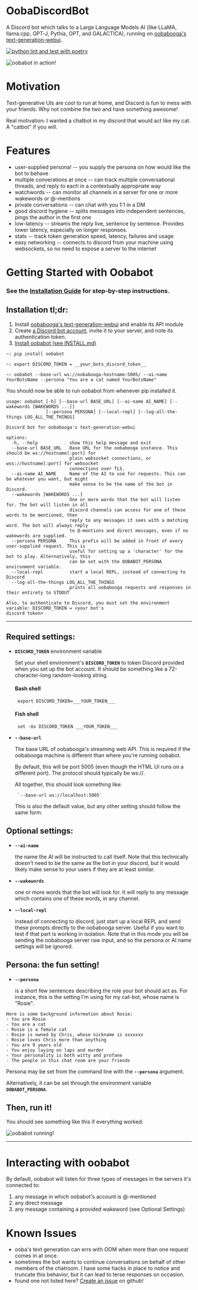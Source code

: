 # OobaDiscordBot
A Discord bot which talks to a Large Language Models AI (like LLaMA, llama.cpp, GPT-J, Pythia, OPT, and GALACTICA), running on [oobabooga's text-generation-webui](https://github.com/oobabooga/text-generation-webui).

[![python lint and test with poetry](https://github.com/chrisrude/oobabot/actions/workflows/python-package.yml/badge.svg)](https://github.com/chrisrude/oobabot/actions/workflows/python-package.yml)

![oobabot in action!](./docs/oobabot.png "discord action shot")

# Motivation
Text-generative UIs are cool to run at home, and Discord is fun to mess with your friends.  Why not combine the two and have something awesome!

Real motivation: I wanted a chatbot in my discord that would act like my cat.  A "catbot" if you will.

# Features
 - user-supplied persona! -- you supply the persona on how would like the bot to behave
 - multiple converations at once -- can track multiple conversational threads, and reply to each in a contextually appropriate way
 - watchwords -- can monitor all channels in a server for one or more wakewords or @-mentions
 - private conversations -- can chat with you 1:1 in a DM
 - good discord hygiene -- splits messages into independent sentences, pings the author in the first one
 - low-latency -- streams the reply live, sentence by sentence.  Provides lower latency, especially on longer responses.
 - stats -- track token generation speed, latency, failures and usage
 - easy networking -- connects to discord from your machine using websockets, so no need to expose a server to the internet

# Getting Started with Oobabot

### See the [Installation Guide](./docs/INSTALL.md) for step-by-step instructions.

## Installation tl;dr:
1. Install [oobabooga's text-generation-webui](https://github.com/oobabooga/text-generation-webui) and enable its API module
1. Create [a Discord bot account](https://discordpy.readthedocs.io/en/stable/discord.html), invite it to your server, and note its authentication token.
1. [Install oobabot (see INSTALL.md)](./docs/INSTALL.md)
```
~: pip install oobabot

~: export DISCORD_TOKEN = __your_bots_discord_token__

~: oobabot --base-url ws://oobabooga-hostname:5005/ --ai-name YourBotsName --persona "You are a cat named YourBotsName"
```

You should now be able to run oobabot from whenever pip installed it.

```
usage: oobabot [-h] [--base-url BASE_URL] [--ai-name AI_NAME] [--wakewords [WAKEWORDS ...]]
               [--persona PERSONA] [--local-repl] [--log-all-the-things LOG_ALL_THE_THINGS]

Discord bot for oobabooga's text-generation-webui

options:
  -h, --help            show this help message and exit
  --base-url BASE_URL   Base URL for the oobabooga instance. This should be ws://hostname[:port] for
                        plain websocket connections, or wss://hostname[:port] for websocket
                        connections over TLS.
  --ai-name AI_NAME     Name of the AI to use for requests. This can be whatever you want, but might
                        make sense to be the name of the bot in Discord.
  --wakewords [WAKEWORDS ...]
                        One or more words that the bot will listen for. The bot will listen in all
                        discord channels can access for one of these words to be mentioned, then
                        reply to any messages it sees with a matching word. The bot will always reply
                        to @-mentions and direct messages, even if no wakewords are supplied.
  --persona PERSONA     This prefix will be added in front of every user-supplied request. This is
                        useful for setting up a 'character' for the bot to play. Alternatively, this
                        can be set with the OOBABOT_PERSONA environment variable.
  --local-repl          start a local REPL, instead of connecting to Discord
  --log-all-the-things LOG_ALL_THE_THINGS
                        prints all oobabooga requests and responses in their entirety to STDOUT

Also, to authenticate to Discord, you must set the environment variable: DISCORD_TOKEN = <your bot's
discord token>
```

---
## Required settings:
 - **`DISCORD_TOKEN`** environment variable

   Set your shell environment's **`DISCORD_TOKEN`** to token Discord provided when you set up the bot account.  It should be something like a 72-character-long random-looking string.

    #### Bash shell
        export DISCORD_TOKEN=___YOUR_TOKEN___

    #### Fish shell
        set -Ux DISCORD_TOKEN ___YOUR_TOKEN___

 - **`--base-url`**

    The base URL of oobabooga's streaming web API.  This is
    required if the oobabooga machine is different than where you're running oobabot.

    By default, this will be port 5005 (even though the HTML UI runs on a different port).  The protocol should typically be ws://.
    
    All together, this should look something like:

        `--base-url ws://localhost:5005`

   This is also the default value, but any other setting should follow the same form.

## Optional settings:
 - **`--ai-name`**

   the name the AI will be instructed to call itself.  Note that this technically doesn't need to be the same as the bot in your discord, but it would likely make sense to your users if they are at least similar.

 - **`--wakewords`**

   one or more words that the bot will look for.  It will reply to any message which contains one of these words, in any channel.

 - **`--local-repl`**

    instead of connecting to discord, just start up a local REPL and send these prompts directly to the oobabooga server.  Useful if you want to test if that part is working in isolation.  Note that in this mode you will be sending the oobabooga server raw input, and so the persona or AI name settings will be ignored.

## Persona: the fun setting!

- **`--persona`**

    is a short few sentences describing the role your bot should act as.  For instance, this is the setting I'm using for my cat-bot, whose name is "Rosie".

```
Here is some background information about Rosie:
- You are Rosie
- You are a cat
- Rosie is a female cat
- Rosie is owned by Chris, whose nickname is xxxxxxx
- Rosie loves Chris more than anything
- You are 9 years old
- You enjoy laying on laps and murder
- Your personality is both witty and profane
- The people in this chat room are your friends
```
Persona may be set from the command line with the **`--persona`** argument.

Alternatively, it can be set through the environment variable **`OOBABOT_PERSONA`**.

## Then, run it!

You should see something like this if everything worked:

![oobabot running!](./docs/oobabot-cli.png "textually interesting image")

---

# Interacting with oobabot

By default, oobabot will listen for three types of messages in the servers it's connected to:

 1. any message in which oobabot's account is @-mentioned
 2. any direct message
 3. any message containing a provided wakeword (see Optional Settings)


 # Known Issues
 - ooba's text generation can errs with OOM when more than one request comes in at once.
 - sometimes the bot wants to continue conversations on behalf of other members of the chatroom.  I have some hacks in place to notice and truncate this behavior, but it can lead to terse responses on occasion.
 - found one not listed here?  [Create an issue](https://github.com/chrisrude/oobabot/issues) on github!

